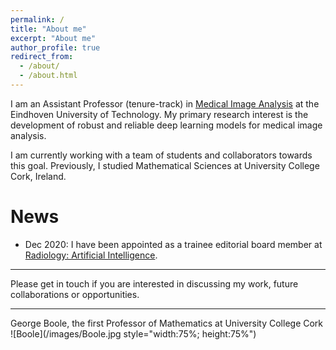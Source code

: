 ```yaml
---
permalink: /
title: "About me"
excerpt: "About me"
author_profile: true
redirect_from: 
  - /about/
  - /about.html
---
```


I am an Assistant Professor (tenure-track) in <a href="https://tue-image.nl/">Medical Image Analysis</a> at the Eindhoven University of Technology. My primary research interest is the development of robust and reliable deep learning models for medical image analysis.


I am currently working with a team of students and collaborators towards this goal.
Previously, I studied Mathematical Sciences at University College Cork, Ireland.

News
======
* Dec 2020: I have been appointed as a trainee editorial board member at <a href="https://pubs.rsna.org/page/ai/teb">Radiology: Artificial Intelligence</a>.


------
Please get in touch if you are interested in discussing my work, future collaborations or opportunities.

------

George Boole, the first Professor of Mathematics at University College Cork
![Boole](/images/Boole.jpg style="width:75%; height:75%")